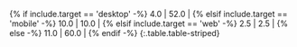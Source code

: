 {% if include.target == 'desktop' -%}
4.0 | 52.0 |
{% elsif include.target == 'mobile' -%}
10.0 | 10.0 |
{% elsif include.target == 'web' -%}
2.5 | 2.5 |
{% else -%}
11.0 | 60.0 |
{% endif -%}
{:.table.table-striped}
